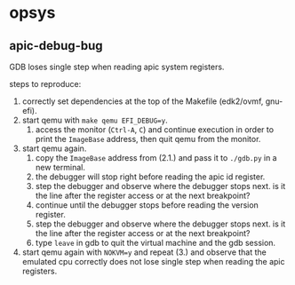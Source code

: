 # opsys
## apic-debug-bug
GDB loses single step when reading apic system registers.

steps to reproduce:
1. correctly set dependencies at the top of the Makefile (edk2/ovmf, gnu-efi).
2. start qemu with `make qemu EFI_DEBUG=y`.
   1. access the monitor (`Ctrl-A`, `C`) and continue execution in order to
      print the `ImageBase` address, then quit qemu from the monitor.
3. start qemu again.
   1. copy the `ImageBase` address from (2.1.) and pass it to `./gdb.py` in a
      new terminal.
   2. the debugger will stop right before reading the apic id register.
   3. step the debugger and observe where the debugger stops next. is it the
      line after the register access or at the next breakpoint?
   4. continue until the debugger stops before reading the version register.
   5. step the debugger and observe where the debugger stops next. is it the
      line after the register access or at the next breakpoint?
   6. type `leave` in gdb to quit the virtual machine and the gdb session.
4. start qemu again with `NOKVM=y` and repeat (3.) and observe that the emulated
   cpu correctly does not lose single step when reading the apic registers.
